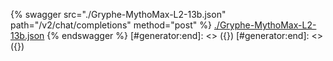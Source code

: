 [#generator:start]: <> ({ "template": "openapi" })
[#generator:start]: <> ({ "template": "openapi" })
{% swagger src="./Gryphe-MythoMax-L2-13b.json" path="/v2/chat/completions" method="post" %}
[./Gryphe-MythoMax-L2-13b.json](./Gryphe-MythoMax-L2-13b.json)
{% endswagger %}
[#generator:end]: <> ({})
[#generator:end]: <> ({})